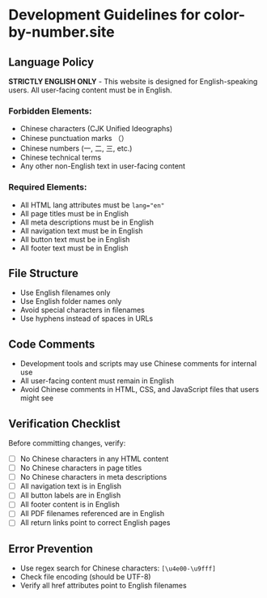 # Development Guidelines for color-by-number.site

## Language Policy
**STRICTLY ENGLISH ONLY** - This website is designed for English-speaking users. All user-facing content must be in English.

### Forbidden Elements:
- Chinese characters (CJK Unified Ideographs)
- Chinese punctuation marks （）
- Chinese numbers (一, 二, 三, etc.)
- Chinese technical terms
- Any other non-English text in user-facing content

### Required Elements:
- All HTML lang attributes must be `lang="en"`
- All page titles must be in English
- All meta descriptions must be in English
- All navigation text must be in English
- All button text must be in English
- All footer text must be in English

## File Structure
- Use English filenames only
- Use English folder names only
- Avoid special characters in filenames
- Use hyphens instead of spaces in URLs

## Code Comments
- Development tools and scripts may use Chinese comments for internal use
- All user-facing content must remain in English
- Avoid Chinese comments in HTML, CSS, and JavaScript files that users might see

## Verification Checklist
Before committing changes, verify:
- [ ] No Chinese characters in any HTML content
- [ ] No Chinese characters in page titles
- [ ] No Chinese characters in meta descriptions
- [ ] All navigation text is in English
- [ ] All button labels are in English
- [ ] All footer content is in English
- [ ] All PDF filenames referenced are in English
- [ ] All return links point to correct English pages

## Error Prevention
- Use regex search for Chinese characters: `[\u4e00-\u9fff]`
- Check file encoding (should be UTF-8)
- Verify all href attributes point to English filenames